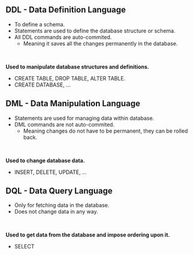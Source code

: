 ## DDL - Data Definition Language
* To define a schema.
* Statements are used to define the database structure or schema.
* All DDL commands are auto-commited.
    * Meaning it saves all the changes permanently in the database.
</br>

<b>Used to manipulate database structures and definitions.</b>
* CREATE TABLE, DROP TABLE, ALTER TABLE.
* CREATE DATABASE, ...

## DML - Data Manipulation Language
* Statements are used for managing data within database.
* DML commands are not auto-commited.
    * Meaning changes do not have to be permanent, they can be rolled back.
</br>

<b>Used to change database data.</b>
* INSERT, DELETE, UPDATE, ...

## DQL - Data Query Language
* Only for fetching data in the database.
* Does not change data in any way.
</br>

<b>Used to get data from the database and impose ordering upon it.</b>
* SELECT